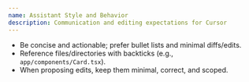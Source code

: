 ```yaml
---
name: Assistant Style and Behavior
description: Communication and editing expectations for Cursor
---
```


- Be concise and actionable; prefer bullet lists and minimal diffs/edits.
- Reference files/directories with backticks (e.g., `app/components/Card.tsx`).
- When proposing edits, keep them minimal, correct, and scoped.
